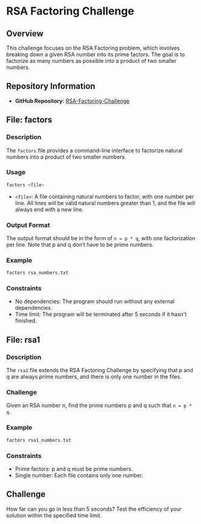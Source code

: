 # RSA Factoring Challenge

## Overview

This challenge focuses on the RSA Factoring problem, which involves breaking down a given RSA number into its prime factors. The goal is to factorize as many numbers as possible into a product of two smaller numbers.

## Repository Information

- **GitHub Repository:** [RSA-Factoring-Challenge](https://github.com/your-username/RSA-Factoring-Challenge)

## File: factors

### Description

The `factors` file provides a command-line interface to factorize natural numbers into a product of two smaller numbers.

### Usage

```bash
factors <file>
```

- `<file>`: A file containing natural numbers to factor, with one number per line. All lines will be valid natural numbers greater than 1, and the file will always end with a new line.

### Output Format

The output format should be in the form of `n = p * q`, with one factorization per line. Note that p and q don’t have to be prime numbers.

### Example

```bash
factors rsa_numbers.txt
```

### Constraints

- No dependencies: The program should run without any external dependencies.
- Time limit: The program will be terminated after 5 seconds if it hasn't finished.

## File: rsa1

### Description

The `rsa1` file extends the RSA Factoring Challenge by specifying that p and q are always prime numbers, and there is only one number in the files.

### Challenge

Given an RSA number n, find the prime numbers p and q such that `n = p * q`.

### Example

```bash
factors rsa1_numbers.txt
```

### Constraints

- Prime factors: p and q must be prime numbers.
- Single number: Each file contains only one number.

## Challenge

How far can you go in less than 5 seconds? Test the efficiency of your solution within the specified time limit.

